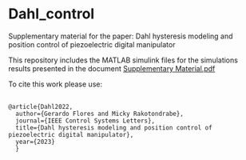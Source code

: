 # Dahl_control
Supplementary material for the paper: Dahl hysteresis modeling and position control of piezoelectric digital manipulator

This repository includes the MATLAB simulink files for the simulations results presented in the document
<a href="https://github.com/gfloresc/Dahl_control/blob/main/Supplementary_material.pdf">Supplementary Material.pdf</a>

To cite this work please use:

<pre>
  <code>
@article{Dahl2022,
  author={Gerardo Flores and Micky Rakotondrabe},
  journal={IEEE Control Systems Letters},
  title={Dahl hysteresis modeling and position control of piezoelectric digital manipulator}, 
  year={2023}
  }
  </code>
</pre>
